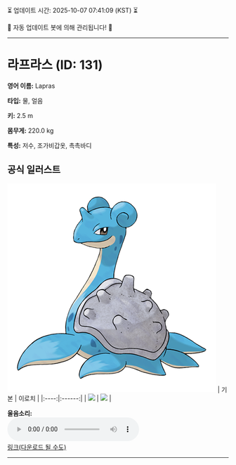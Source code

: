 
⏳ 업데이트 시간: 2025-10-07 07:41:09 (KST) ⏳

🤖 자동 업데이트 봇에 의해 관리됩니다! 🤖

---

# 라프라스 (ID: 131)
**영어 이름:** Lapras

**타입:** 물, 얼음

**키:** 2.5 m

**몸무게:** 220.0 kg

**특성:** 저수, 조가비갑옷, 촉촉바디

## 공식 일러스트
![](https://raw.githubusercontent.com/PokeAPI/sprites/master/sprites/pokemon/other/official-artwork/131.png)
| 기본 | 이로치 |
|:----:|:------:|
| <img src="http://play.pokemonshowdown.com/sprites/ani/lapras.gif" width="200"> | <img src="http://play.pokemonshowdown.com/sprites/ani-shiny/lapras.gif" width="200"> |

**울음소리:**<br><audio controls src="https://raw.githubusercontent.com/PokeAPI/cries/main/cries/pokemon/latest/131.ogg"></audio><br> [링크(다운로드 될 수도)](https://raw.githubusercontent.com/PokeAPI/cries/main/cries/pokemon/latest/131.ogg)


---
